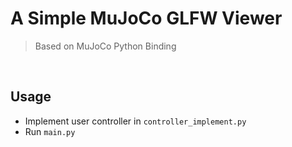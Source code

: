 # A Simple MuJoCo GLFW Viewer

> Based on MuJoCo Python Binding



<br>



## Usage

- Implement user controller in `controller_implement.py`
- Run `main.py`